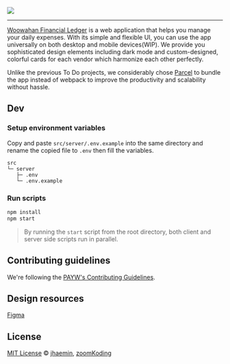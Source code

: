 <a href="https://bank.woowahan.dev">
  <img src="https://user-images.githubusercontent.com/19797697/88880923-f3fb8400-d268-11ea-8b8d-789b36479499.png" />
</a>

---

[Woowahan Financial Ledger](https://bank.woowahan.dev) is a web application that helps you manage your daily expenses. With its simple and flexible UI, you can use the app universally on both desktop and mobile devices(WIP). We provide you sophisticated design elements including dark mode and custom-designed, colorful cards for each vendor which harmonize each other perfectly.

Unlike the previous To Do projects, we considerably chose [Parcel](https://parceljs.org) to bundle the app instead of webpack to improve the productivity and scalability without hassle.

## Dev

### Setup environment variables

Copy and paste `src/server/.env.example` into the same directory and rename the copied file to `.env` then fill the variables.

```
src
└─ server
   ├─ .env
   └─ .env.example
```

### Run scripts

```zsh
npm install
npm start
```

> By running the `start` script from the root directory, both client and server side scripts run in parallel.

## Contributing guidelines

We're following the [PAYW's Contributing Guidelines](https://github.com/payw-org/contributing-guidelines).

## Design resources

[Figma](https://www.figma.com/file/MXVVUZmgoY4NPO2BO0nfLq/%EC%9A%B0%EC%95%84%ED%95%9C-%ED%85%8C%ED%81%AC%EC%BA%A0%ED%94%84?node-id=234%3A62)

## License

[MIT License](https://opensource.org/licenses/MIT) © [jhaemin](https://github.com/jhaemin), [zoomKoding](https://github.com/zoomKoding)
